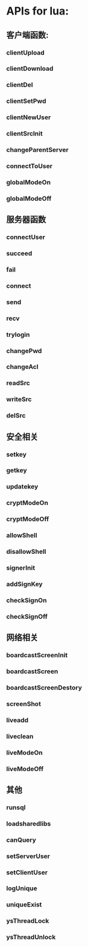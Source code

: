 # APIs for lua:
## 客户端函数:
### clientUpload  
### clientDownload  
### clientDel  
### clientSetPwd
### clientNewUser
### clientSrcInit
### changeParentServer  
### connectToUser
### globalModeOn
### globalModeOff
## 服务器函数
### connectUser
### succeed
### fail
### connect
### send
### recv
### trylogin
### changePwd
### changeAcl
### readSrc
### writeSrc
### delSrc
## 安全相关
### setkey
### getkey
### updatekey
### cryptModeOn
### cryptModeOff
### allowShell
### disallowShell
### signerInit
### addSignKey
### checkSignOn
### checkSignOff
## 网络相关
### boardcastScreenInit
### boardcastScreen
### boardcastScreenDestory
### screenShot
### liveadd
### liveclean
### liveModeOn
### liveModeOff
## 其他
### runsql
### loadsharedlibs
### canQuery
### setServerUser
### setClientUser
### logUnique
### uniqueExist
### ysThreadLock
### ysThreadUnlock